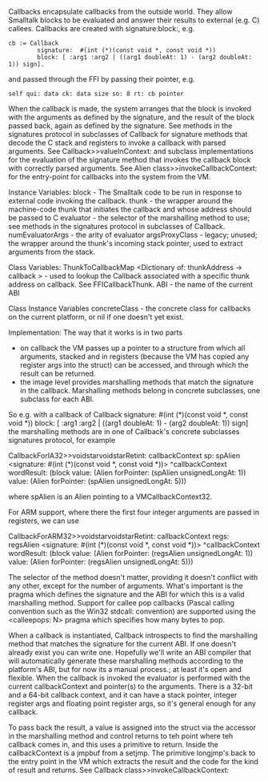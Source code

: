 Callbacks encapsulate callbacks from the outside world.  They allow Smalltalk blocks to be evaluated and answer their results to external (e.g. C) callees.  Callbacks are created with signature:block:, e.g.

	cb := Callback
			signature:  #(int (*)(const void *, const void *))
			block: [ :arg1 :arg2 | ((arg1 doubleAt: 1) - (arg2 doubleAt: 1)) sign].

and passed through the FFI by passing their pointer, e.g.

	self qui: data ck: data size so: 8 rt: cb pointer

When the callback is made, the system arranges that the block is invoked with the arguments as defined by the signature, and the result of the block passed back, again as defined by the signature.  See methods in the signatures protocol in subclasses of Callback for signature methods that decode the C stack and registers to invoke a callback with parsed arguments.  See Callback>>valueInContext: and subclass implementations for the evaluation of the signature method that invokes the callback block with correctly parsed arguments.  See Alien class>>invokeCallbackContext: for the entry-point for callbacks into the system from the VM.

Instance Variables:
block <BlockClosure> - The Smalltalk code to be run in response to external code invoking the callback.
thunk <FFICallbackThunk> - the wrapper around the machine-code thunk that initiates the callback and whose address should be passed to C
evaluator <Symbol> - the selector of the marshalling method to use; see methods in the signatures protocol in subclasses of Callback.
numEvaluatorArgs <Integer> - the arity of evaluator
argsProxyClass <Alien subclass> - legacy; unused; the wrapper around the thunk's incoming stack pointer, used to extract arguments from the stack.

Class Variables:
ThunkToCallbackMap <Dictionary of: thunkAddress <Integer> -> callback <Callback>> - used to lookup the Callback associated with a specific thunk address on callback.  See FFICallbackThunk.
ABI <String> - the name of the current ABI

Class Instance Variables
concreteClass <Callback subclass> - the concrete class for callbacks on the current platform, or nil if one doesn't yet exist.

Implementation:
The way that it works is in two parts
- on callback the VM passes up a pointer to a structure from which all arguments, stacked and in registers (because the VM has copied any register args into the struct) can be accessed, and through which the result can be returned.
- the image level provides marshalling methods that match the signature in the callback.  Marshalling methods belong in concrete subclasses, one subclass for each ABI.

So e.g. with a callback of
		Callback
			signature:  #(int (*)(const void *, const void *))
			block: [ :arg1 :arg2 | ((arg1 doubleAt: 1) - (arg2 doubleAt: 1)) sign]
the marshalling methods are in one of Callback's concrete subclasses signatures protocol, for example

CallbackForIA32>>voidstarvoidstarRetint: callbackContext sp: spAlien
	<signature: #(int (*)(const void *, const void *))>
	^callbackContext wordResult:
		(block
			value: (Alien forPointer: (spAlien unsignedLongAt: 1))
			value: (Alien forPointer: (spAlien unsignedLongAt: 5)))

where spAlien is an Alien pointing to a VMCallbackContext32.

For ARM support, where there the first four integer arguments are passed in registers, we can use

CallbackForARM32>>voidstarvoidstarRetint: callbackContext regs: regsAlien
	<signature: #(int (*)(const void *, const void *))>
	^callbackContext wordResult:
		(block
			value: (Alien forPointer: (regsAlien unsignedLongAt: 1))
			value: (Alien forPointer: (regsAlien unsignedLongAt: 5)))

The selector of the method doesn't matter, providing it doesn't conflict with any other, except for the number of arguments.  What's important is the pragma which defines the signature and the ABI for which this is a valid marshalling method.  Support for callee pop callbacks (Pascal calling convention such as the Win32 stdcall: convention) are supported using the <calleepops: N> pragma which specifies how many bytes to pop.

When a callback is instantiated, Callback introspects to find the marshalling method that matches the signature for the current ABI.  If one doesn't already exist you can write one.  Hopefully we'll write an ABI compiler that will automatically generate these marshalling methods according to the platform's ABI, but for now its a manual process.; at least it's open and flexible.  When the callback is invoked the evaluator is performed with the current callbackContext and pointer(s) to the arguments.  There is a 32-bit and a 64-bit callback context, and it can have a stack pointer, integer register args and floating point register args, so it's general enough for any callback.

To pass back the result, a value is assigned into the struct via the accessor in the marshalling method and control returns to teh point where teh callback comes in, and this uses a primitive to return.  Inside the callbackContext is a jmpbuf from a setjmp.  The primitive longjmp's back to the entry point in the VM which extracts the result and the code for the kind of result and returns.  See Callback class>>invokeCallbackContext: